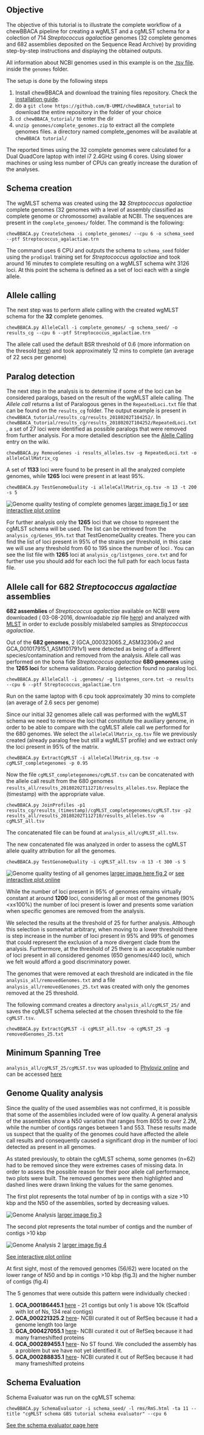 
## Objective
The objective of this tutorial is to illustrate the complete workflow of a chewBBACA pipeline for creating a wgMLST and a cgMLST schema for a colection of 714 _Streptococcus agalactiae_ genomes (32 complete genomes and 682 assemblies deposited on the Sequence Read Archive) by providing step-by-step instructions and displaying the obtained outputs.

All information about NCBI genomes used in this example is on the [.tsv file](https://github.com/B-UMMI/chewBBACA_tutorial/tree/master/genomes/NCBI_genomes_proks.Sagalactiae_allGenomes.2016_08_03.tsv).
 inside the `genomes` folder.

The setup is done by the following steps  
1. Install chewBBACA and download the training files repository. Check the [installation guide](https://github.com/B-UMMI/chewBBACA/wiki/0.-Setting-up-chewBBACA).
2. do a `git clone https://github.com/B-UMMI/chewBBACA_tutorial` to download the entire repository in the folder of your choice
3. `cd chewBBACA_tutorial/` to enter the dir
4. `unzip genomes/complete_genomes.zip` to extract all the complete genomes files. a directory named complete_genomes will be available at `chewBBACA tutorial/`

The reported times using the 32 complete genomes were calculated for a Dual QuadCore laptop with  intel i7 2.4GHz using 6 cores. Using slower machines or using less number of CPUs can greatly increase the duration of the analyses.


## Schema creation

The wgMLST schema was created using the **32** _Streptococcus agalactiae_ complete genomes (32 genomes with a level of assembly classified as complete genome or chromossome)  available at NCBI.
The sequences are present in the `complete_genomes/` folder. The command is the following:  

`chewBBACA.py CreateSchema -i complete_genomes/ --cpu 6 -o schema_seed --ptf Streptococcus_agalactiae.trn`

The command uses 6 CPU and outputs the schema to `schema_seed` folder using the `prodigal` training set for _Streptococcus agalactiae_ and took around 16 minutes to complete resulting on a wgMLST schema wiht 3126 loci.
At this point the schema is defined as a set of loci each with a single allele.

## Allele calling
The next step was to perform allele calling with the created wgMLST schema for the **32** complete genomes.

`chewBBACA.py AlleleCall -i complete_genomes/ -g schema_seed/ -o results_cg --cpu 6 --ptf Streptococcus_agalactiae.trn`

The allele call used the default BSR threshold of 0.6 (more information on the thresold [here](https://github.com/B-UMMI/chewBBACA/wiki/2.-Allele-Calling)) and took approximately 12 mins to complete (an average of 22 secs per genome)  

## Paralog detection

The next step in the analysis is to determine if some of the loci can be considered paralogs, based on the result of the wgMLST allele calling. The _Allele call_ returns a list of Paralogous genes in the `RepeatedLoci.txt` file that can be found on the `results_cg` folder.
The output example is present in `chewBBACA_tutorial/results_cg/results_20180202T104252/`. In `chewBBACA_tutorial/results_cg/results_20180202T104252/RepeatedLoci.txt`, a set of 27 loci were identified as possible paralogs
that were removed from further analysis. For a more detailed description see the [Alelle Calling](https://github.com/B-UMMI/chewBBACA/wiki/2.-Allele-Calling) entry on the wiki.


`chewBBACA.py RemoveGenes -i results_alleles.tsv -g RepeatedLoci.txt -o alleleCallMatrix_cg`

A set of **1133** loci were found to be present in all the analyzed complete genomes, while **1265** loci were present in at least 95%.

`chewBBACA.py TestGenomeQuality -i alleleCallMatrix_cg.tsv -n 13 -t 200 -s 5`

![Genome quality testing of complete genomes](https://i.imgur.com/uf3Hygd.png)
[larger image fig 1](https://i.imgur.com/uf3Hygd.png) or [see interactive plot online](http://im.fm.ul.pt/chewBBACA/GenomeQual/GenomeQualityPlot_complete_genomes.html)

For further analysis only the **1265** loci that we chose to represent the cgMLST schema will be used. The list can be retrieved from the `analysis_cg/Genes_95%.txt` that TestGenomeQuality creates.
There you can find the list of loci present in 95% of the strains per threshold, in this case we will use any threshold from 60 to 195 since the number of loci . You can see the list file with **1265** loci at `analysis_cg/listgenes_core.txt` and for further use you should add for each loci the full path for each locus fasta file.

## Allele call for 682 _Streptococcus agalactiae_ assemblies

**682 assemblies** of _Streptococcus agalactiae_ available on NCBI were downloaded ( 03-08-2016, downloadable zip file [here](https://drive.google.com/file/d/0Bw6VuoagsdhmaWEtR25fODlJTEk/view?usp=sharing))
and analyzed with [MLST](https://github.com/tseemann/mlst) in order to exclude possibly mislabeled samples as _Streptococcus agalactiae_.

Out of the **682 genomes**, 2 (GCA_000323065.2_ASM32306v2 and GCA_001017915.1_ASM101791v1) were detected as being of a different species/contamination and removed from the analysis.
Allele call was performed on the bona fide  _Streptococcus agalactiae_ **680 genomes** using the **1265 loci** for schema validation. Paralog detection found no paralog loci.

`chewBBACA.py AlleleCall -i .genomes/ -g listgenes_core.txt -o results --cpu 6 --ptf Streptococcus_agalactiae.trn`

Run on the same laptop with 6 cpu took approximately 30 mins to complete (an average of 2.6 secs per genome)

Since our initial 32 genomes allele call was performed with the wgMLST schema we need to remove the loci that constitute the auxiliary genome, in order to be able to compare with the cgMLST allele call we performed for the 680 genomes.  We select the `alleleCallMatrix_cg.tsv` file we previously created (already paralog free but still a wgMLST profile) and we extract only the loci present in 95% of the matrix.

`chewBBACA.py ExtractCgMLST -i alleleCallMatrix_cg.tsv -o cgMLST_completegenomes -p 0.95`

Now the file `cgMLST_completegenomes/cgMLST.tsv` can be concatenated with the allele call result from the 680 genomes `results_all/results_20180202T112710/results_alleles.tsv`. Replace the (timestamp) with the appropriate value.

`chewBBACA.py JoinProfiles -p1 results_cg/results_(timestamp)/cgMLST_completegenomes/cgMLST.tsv -p2 results_all/results_20180202T112710/results_alleles.tsv -o cgMLST_all.tsv`

The concatenated file can be found at `analysis_all/cgMLST_all.tsv`.

The new concatenated file was analyzed in order to assess the cgMLST allele quality attribution for all the genomes.

`chewBBACA.py TestGenomeQuality -i cgMLST_all.tsv -n 13 -t 300 -s 5`

![Genome quality testing of all genomes](https://i.imgur.com/m1OSycz.png)
[larger image here fig 2](https://i.imgur.com/m1OSycz.png) or [see interactive plot online](http://im.fm.ul.pt/chewBBACA/GenomeQual/GenomeQualityPlot_all_genomes.html)

While the number of loci present in 95% of genomes remains virtually constant at around **1200** loci, considering all
or most of the genomes (90%<x≤100%) the number of loci present is lower and presents some variation when specific genomes are removed from the analysis.

We selected the results at the threshold of 25 for further analysis. Although this selection is somewhat arbitrary, when moving to a lower threshold there is step increase in the number of loci present in 95% and 99% of genomes that could represent the exclusion of a more divergent clade from the analysis. Furthermore, at the threshold of 25 there is an acceptable number of loci present in all considered genomes (650 genomes/440 loci), which we felt would afford a good discriminatory power.

The genomes that were removed at each threshold are indicated in the file `analysis_all/removedGenomes.txt` and a file `analysis_all/removedGenomes_25.txt` was created with only the genomes removed at the 25 threshold.

The following command creates a directory `analysis_all/cgMLST_25/` and saves the cgMLST schema selected at the chosen threshold to the file `cgMLST.tsv`.

`chewBBACA.py ExtractCgMLST -i cgMLST_all.tsv -o cgMLST_25 -g removedGenomes_25.txt`

## Minimum Spanning Tree
`analysis_all/cgMLST_25/cgMLST.tsv` was uploaded to [Phyloviz online](https://online.phyloviz.net) and can be accessed [here](https://online.phyloviz.net/main/dataset/share/cfab1610a3ca3a80cf9c139e436ce741fc5fa29dcc5aeb3988025491d7194044fc73f5284eafad8356322fb0e29e50d6e06d5808ae369a2b37d1ece96e4e716d8d7eeb5c85a5a30c5d3d63bf014643013fa981108bd5bfbacf0a145ab41656a9a67c489b878cb0aa9f2de534ee81b201e198)


## Genome Quality analysis
Since the quality of the used assemblies was not confirmed, it is possible that some of the assemblies
included were of low quality. A general analysis of the assemblies show a N50
variation that ranges from 8055 to over 2.2M, while the number of contigs ranges between
1 and 553. These results made us suspect that the quality of the
genomes could have affected the allele call results and consequently caused a significant drop in the number of loci detected as present in all genomes.  

As stated previously, to obtain the cgMLST schema,
some genomes (n=62) had to be removed since they were extremes cases of missing data.
In order to assess the possible reason for their poor allele call performance, two plots
were built. The removed genomes were then highlighted and dashed lines were drawn linking the values for the same genomes.

The first plot represents the total number of bp in contigs with a size >10 kbp and the N50 of the assemblies, sorted by decreasing values.

![Genome Analysis](http://i.imgur.com/I0fNqtd.png)
[larger image fig 3](http://i.imgur.com/I0fNqtd.png)

The second plot represents the total number of contigs and the number of
contigs >10 kbp

![Genome Analysis 2](http://i.imgur.com/fabxi0Z.png)
[larger image fig 4](http://i.imgur.com/fabxi0Z.png)

[See interactive plot online](http://im.fm.ul.pt/chewBBACA/GenomeQual/AssemblyStatsStack.html)

At first sight, most of the removed genomes (56/62) were located on the lower range of
N50 and bp in contigs >10 kbp (fig.3) and the higher number of contigs (fig.4)

The 5 genomes that were outside this pattern were individually checked :

1. **GCA_000186445.1** [here](https://www.ncbi.nlm.nih.gov/assembly/GCA_000186445.1) - 21 contigs but only 1 is above 10k (Scaffold with lot of Ns, 134 real contigs)
2. **GCA_000221325.2** [here](https://www.ncbi.nlm.nih.gov/assembly/GCA_000221325.2)- NCBI curated it out of RefSeq because it had a genome length too large
3. **GCA_000427055.1** [here](https://www.ncbi.nlm.nih.gov/assembly/GCA_000427055.1)- NCBI curated it out of RefSeq because it had many frameshifted proteins
4. **GCA_000289455.1** [here](https://www.ncbi.nlm.nih.gov/assembly/GCA_000289455.1)- No ST found. We concluded the assembly has a problem but we have not yet identified it.
5. **GCA_000288835.1** [here](https://www.ncbi.nlm.nih.gov/assembly/GCA_000288835.1)- NCBI curated it out of RefSeq because it had many frameshifted proteins


## Schema Evaluation
Schema Evaluator was run on the cgMLST schema:

`chewBBACA.py SchemaEvaluator -i schema_seed/ -l rms/RmS.html -ta 11 --title "cgMLST schema GBS tutorial schema evaluator" --cpu 6`

[See the schema evaluator page here](http://im.fm.ul.pt/chewBBACA/SchemaEval/rms/RmS.html)
